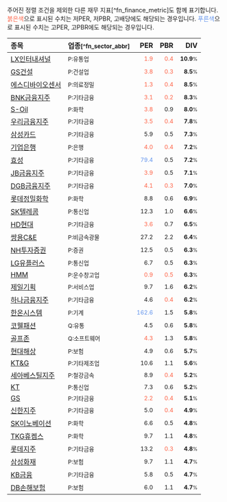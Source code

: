 주어진 정렬 조건을 제외한 다른 재무 지표[^fn_finance_metric]도 함께 표기합니다. <span style="color:tomato">붉은색</span>으로 표시된 수치는 저PER, 저PBR, 고배당에도 해당되는 경우입니다. <span style="color:cornflowerblue">푸른색</span>으로 표시된 수치는 고PER, 고PBR에도 해당되는 경우입니다.

| **종목** | **업종**<small>[^fn_sector_abbr]</small> | **PER** | **PBR** | **DIV** |
| :--- | :--- | --: | --: | --: |
| [LX인터내셔널](/001120/) | <small>P:유통업</small> | <small><span style="color:tomato">1.9</span></small> | <small><span style="color:tomato">0.4</span></small> | <small>**10.9**<small>%</small></small> |
| [GS건설](/006360/) | <small>P:건설업</small> | <small><span style="color:tomato">3.8</span></small> | <small><span style="color:tomato">0.3</span></small> | <small>**8.5**<small>%</small></small> |
| [에스디바이오센서](/137310/) | <small>P:의료정밀</small> | <small><span style="color:tomato">1.3</span></small> | <small><span style="color:tomato">0.4</span></small> | <small>**8.5**<small>%</small></small> |
| [BNK금융지주](/138930/) | <small>P:기타금융</small> | <small><span style="color:tomato">3.1</span></small> | <small><span style="color:tomato">0.2</span></small> | <small>**8.3**<small>%</small></small> |
| [S-Oil](/010950/) | <small>P:화학</small> | <small><span style="color:tomato">3.8</span></small> | <small>0.9</small> | <small>**8.0**<small>%</small></small> |
| [우리금융지주](/316140/) | <small>P:기타금융</small> | <small><span style="color:tomato">3.5</span></small> | <small><span style="color:tomato">0.4</span></small> | <small>**7.8**<small>%</small></small> |
| [삼성카드](/029780/) | <small>P:기타금융</small> | <small>5.9</small> | <small>0.5</small> | <small>**7.3**<small>%</small></small> |
| [기업은행](/024110/) | <small>P:은행</small> | <small><span style="color:tomato">4.0</span></small> | <small><span style="color:tomato">0.4</span></small> | <small>**7.2**<small>%</small></small> |
| [효성](/004800/) | <small>P:기타금융</small> | <small><span style="color:cornflowerblue">79.4</span></small> | <small>0.5</small> | <small>**7.2**<small>%</small></small> |
| [JB금융지주](/175330/) | <small>P:기타금융</small> | <small><span style="color:tomato">3.9</span></small> | <small>0.5</small> | <small>**7.1**<small>%</small></small> |
| [DGB금융지주](/139130/) | <small>P:기타금융</small> | <small><span style="color:tomato">4.1</span></small> | <small><span style="color:tomato">0.3</span></small> | <small>**7.0**<small>%</small></small> |
| [롯데정밀화학](/004000/) | <small>P:화학</small> | <small>8.8</small> | <small>0.6</small> | <small>**6.9**<small>%</small></small> |
| [SK텔레콤](/017670/) | <small>P:통신업</small> | <small>12.3</small> | <small>1.0</small> | <small>**6.6**<small>%</small></small> |
| [HD현대](/267250/) | <small>P:기타금융</small> | <small><span style="color:tomato">3.6</span></small> | <small>0.7</small> | <small>**6.5**<small>%</small></small> |
| [쌍용C&E](/003410/) | <small>P:비금속광물</small> | <small>27.2</small> | <small>2.2</small> | <small>**6.4**<small>%</small></small> |
| [NH투자증권](/005940/) | <small>P:증권</small> | <small>12.5</small> | <small>0.5</small> | <small>**6.3**<small>%</small></small> |
| [LG유플러스](/032640/) | <small>P:통신업</small> | <small>6.7</small> | <small>0.5</small> | <small>**6.3**<small>%</small></small> |
| [HMM](/011200/) | <small>P:운수창고업</small> | <small><span style="color:tomato">0.9</span></small> | <small><span style="color:tomato">0.5</span></small> | <small>**6.3**<small>%</small></small> |
| [제일기획](/030000/) | <small>P:서비스업</small> | <small>9.7</small> | <small>1.6</small> | <small>**6.2**<small>%</small></small> |
| [하나금융지주](/086790/) | <small>P:기타금융</small> | <small>4.6</small> | <small><span style="color:tomato">0.4</span></small> | <small>**6.2**<small>%</small></small> |
| [한온시스템](/018880/) | <small>P:기계</small> | <small><span style="color:cornflowerblue">162.6</span></small> | <small>1.5</small> | <small>**5.8**<small>%</small></small> |
| [코웰패션](/033290/) | <small>Q:유통</small> | <small>4.5</small> | <small>0.6</small> | <small>**5.8**<small>%</small></small> |
| [골프존](/215000/) | <small>Q:소프트웨어</small> | <small><span style="color:tomato">4.3</span></small> | <small>1.3</small> | <small>**5.8**<small>%</small></small> |
| [현대해상](/001450/) | <small>P:보험</small> | <small>4.9</small> | <small>0.6</small> | <small>**5.7**<small>%</small></small> |
| [KT&G](/033780/) | <small>P:기타제조업</small> | <small>10.6</small> | <small>1.1</small> | <small>**5.6**<small>%</small></small> |
| [세아베스틸지주](/001430/) | <small>P:철강금속</small> | <small>8.9</small> | <small><span style="color:tomato">0.4</span></small> | <small>**5.2**<small>%</small></small> |
| [KT](/030200/) | <small>P:통신업</small> | <small>7.3</small> | <small>0.6</small> | <small>**5.2**<small>%</small></small> |
| [GS](/078930/) | <small>P:기타금융</small> | <small><span style="color:tomato">2.2</span></small> | <small><span style="color:tomato">0.4</span></small> | <small>**5.1**<small>%</small></small> |
| [신한지주](/055550/) | <small>P:기타금융</small> | <small>5.0</small> | <small><span style="color:tomato">0.4</span></small> | <small>**4.9**<small>%</small></small> |
| [SK이노베이션](/096770/) | <small>P:화학</small> | <small>6.6</small> | <small>0.5</small> | <small>**4.8**<small>%</small></small> |
| [TKG휴켐스](/069260/) | <small>P:화학</small> | <small>9.7</small> | <small>1.1</small> | <small>**4.8**<small>%</small></small> |
| [롯데지주](/004990/) | <small>P:기타금융</small> | <small>13.2</small> | <small><span style="color:tomato">0.3</span></small> | <small>**4.8**<small>%</small></small> |
| [삼성화재](/000810/) | <small>P:보험</small> | <small>9.7</small> | <small>1.1</small> | <small>**4.7**<small>%</small></small> |
| [KB금융](/105560/) | <small>P:기타금융</small> | <small>5.8</small> | <small>0.5</small> | <small>**4.7**<small>%</small></small> |
| [DB손해보험](/005830/) | <small>P:보험</small> | <small>6.0</small> | <small>1.1</small> | <small>**4.7**<small>%</small></small> |